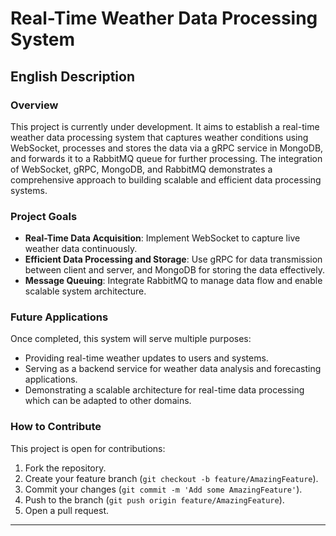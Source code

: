 # Real-Time Weather Data Processing System

## English Description

### Overview
This project is currently under development. It aims to establish a real-time weather data processing system that captures weather conditions using WebSocket, processes and stores the data via a gRPC service in MongoDB, and forwards it to a RabbitMQ queue for further processing. The integration of WebSocket, gRPC, MongoDB, and RabbitMQ demonstrates a comprehensive approach to building scalable and efficient data processing systems.

### Project Goals
- **Real-Time Data Acquisition**: Implement WebSocket to capture live weather data continuously.
- **Efficient Data Processing and Storage**: Use gRPC for data transmission between client and server, and MongoDB for storing the data effectively.
- **Message Queuing**: Integrate RabbitMQ to manage data flow and enable scalable system architecture.

### Future Applications
Once completed, this system will serve multiple purposes:
- Providing real-time weather updates to users and systems.
- Serving as a backend service for weather data analysis and forecasting applications.
- Demonstrating a scalable architecture for real-time data processing which can be adapted to other domains.

### How to Contribute
This project is open for contributions:
1. Fork the repository.
2. Create your feature branch (`git checkout -b feature/AmazingFeature`).
3. Commit your changes (`git commit -m 'Add some AmazingFeature'`).
4. Push to the branch (`git push origin feature/AmazingFeature`).
5. Open a pull request.

---

